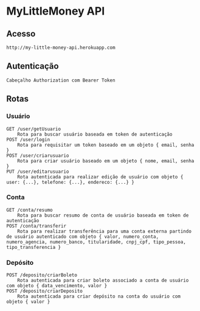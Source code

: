 # MyLittleMoney API

## Acesso
    http://my-little-money-api.herokuapp.com
## Autenticação
    Cabeçalho Authorization com Bearer Token
## Rotas
### Usuário
    GET /user/getUsuario
        Rota para buscar usuário baseada em token de autenticação
    POST /user/login
        Rota para requisitar um token baseado em um objeto { email, senha }
    POST /user/criarusuario
        Rota para criar usuário baseado em um objeto { nome, email, senha }
    PUT /user/editarusuario
        Rota autenticada para realizar edição de usuário com objeto { user: {...}, telefone: {...}, endereco: {...} }
### Conta
    GET /conta/resumo
        Rota para buscar resumo de conta de usuário baseada em token de autenticação
    POST /conta/transferir
        Rota para realizar transferência para uma conta externa partindo de usuário autenticado com objeto { valor, numero_conta, numero_agencia, numero_banco, titularidade, cnpj_cpf, tipo_pessoa, tipo_transferencia }
### Depósito
    POST /deposito/criarBoleto
        Rota autenticada para criar boleto associado a conta de usuário com objeto { data_vencimento, valor }
    POST /deposito/criarDeposito
        Rota autenticada para criar depósito na conta do usuário com objeto { valor }